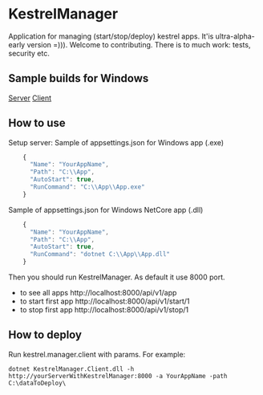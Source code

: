 # KestrelManager
Application for managing (start/stop/deploy) kestrel apps.
It'is ultra-alpha-early version =))). 
Welcome to contributing. There is to much work: tests, security etc.

## Sample builds for Windows
[Server](https://github.com/SVoyt/svoyt.github.io/raw/master/kestrelmanager/0.0.1/samplebuilds/kestrelmanager.zip)
[Client](https://github.com/SVoyt/svoyt.github.io/raw/master/kestrelmanager/0.0.1/samplebuilds/kestrelmanager.client.zip)

## How to use
Setup server: 
Sample of appsettings.json for Windows app (.exe)
```javascript
    {
      "Name": "YourAppName",
      "Path": "C:\\App",
      "AutoStart": true,
      "RunCommand": "C:\\App\\App.exe"
    }
```
Sample of appsettings.json for Windows NetCore app (.dll)
```javascript
    {
      "Name": "YourAppName",
      "Path": "C:\\App",
      "AutoStart": true,
      "RunCommand": "dotnet C:\\App\\App.dll"
    }
```
Then you should run KestrelManager. 
As default it use 8000 port. 
* to see all apps http://localhost:8000/api/v1/app
* to start first app http://localhost:8000/api/v1/start/1
* to stop first app http://localhost:8000/api/v1/stop/1

## How to deploy
Run kestrel.manager.client with params.
For example: 
```
dotnet KestrelManager.Client.dll -h http://yourServerWithKestrelManager:8000 -a YourAppName -path C:\dataToDeploy\
```

